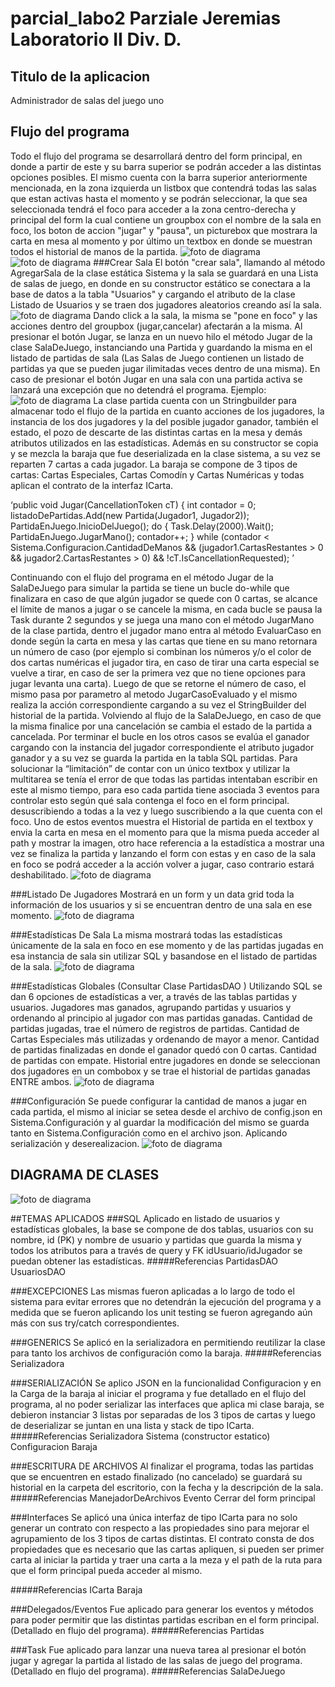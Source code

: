 # parcial_labo2 Parziale Jeremias Laboratorio II Div. D.
## Titulo de la aplicacion
Administrador de salas del juego uno

## Flujo del programa
Todo el flujo del programa se desarrollará dentro del form principal, en donde a partir de este y su barra superior se podrán acceder a las distintas opciones posibles. El mismo cuenta con la barra superior anteriormente mencionada, en la zona izquierda un listbox que contendrá todas las salas que estan activas hasta el momento y se podrán seleccionar, la que sea seleccionada tendrá el foco para acceder a la zona centro-derecha y principal del form la cual contiene un groupbox con el nombre de la sala en foco, los boton de accion "jugar" y "pausa", un picturebox que mostrara la carta en mesa al momento y por último un textbox en donde se muestran todos el historial de manos de la partida.
![foto de diagrama](https://github.com/jereparziale/tp2.parziale.jeremias/blob/main/assets/menuPrincipal.jpeg)
![foto de diagrama](https://github.com/jereparziale/tp2.parziale.jeremias/blob/main/assets/botonCrearSala.jpeg)
###Crear Sala
El botón "crear sala", llamando al método AgregarSala de la clase estática Sistema y la sala se guardará en una Lista de salas de juego, en donde en su constructor estático se conectara a la base de datos a la tabla "Usuarios" y cargando el atributo de la clase Listado de Usuarios y se traen dos jugadores aleatorios creando así la sala.
![foto de diagrama](https://github.com/jereparziale/tp2.parziale.jeremias/blob/main/assets/ejemploBotonesFocoSala.jpeg)
Dando click a la sala, la misma se "pone en foco" y las acciones dentro del groupbox (jugar,cancelar) afectarán a la misma.
Al presionar el botón Jugar, se lanza en un nuevo hilo el método Jugar de la clase SalaDeJuego, instanciando una Partida y guardando la misma en el listado de partidas de sala (Las Salas de Juego contienen un listado de partidas ya que se pueden jugar ilimitadas veces dentro de una misma). En caso de presionar el botón Jugar en una sala con una partida activa se lanzará una excepción que no detendrá el programa. Ejemplo: 
![foto de diagrama](https://github.com/jereparziale/tp2.parziale.jeremias/blob/main/assets/ejemploExcepcionPartidaEnJuego.jpeg)
La clase partida cuenta con un Stringbuilder para almacenar todo el flujo de la partida en cuanto acciones de los jugadores, la instancia de los dos jugadores y la del posible jugador ganador, también el estado, el pozo de descarte de las distintas cartas en la mesa y demás atributos utilizados en las estadísticas. Además en su constructor se copia y se mezcla la baraja que fue deserializada en la clase sistema, a su vez se reparten 7 cartas a cada jugador. 
La baraja se compone de 3 tipos de cartas: Cartas Especiales, Cartas Comodín y Cartas Numéricas y todas aplican el contrato de la interfaz ICarta.

‘public void Jugar(CancellationToken cT)
        {
            int contador = 0;
            listadoDePartidas.Add(new Partida(Jugador1, Jugador2));
            PartidaEnJuego.InicioDelJuego();
            do
            {
                Task.Delay(2000).Wait();
                PartidaEnJuego.JugarMano();
                contador++;
            } while (contador < Sistema.Configuracion.CantidadDeManos && (jugador1.CartasRestantes > 0 
            && jugador2.CartasRestantes > 0) && !cT.IsCancellationRequested);
’


Continuando con el flujo del programa en el método Jugar de la SalaDeJuego para simular la partida se tiene un bucle do-while que finalizara en caso de que algún jugador se quede con 0 cartas, se alcance el límite de manos a jugar o se cancele la misma, en cada bucle se pausa la Task durante 2 segundos y se juega una mano con el método JugarMano de la clase partida, dentro el jugador mano entra al método EvaluarCaso en donde según la carta en mesa y las cartas que tiene en su mano retornara un número de caso (por ejemplo si combinan los números y/o el color de dos cartas numéricas el jugador tira, en caso de tirar una carta especial se vuelve a tirar, en caso de ser la primera vez que no tiene opciones para jugar levanta una carta). Luego de que se retorne el número de caso, el mismo pasa por parametro al metodo JugarCasoEvaluado y el mismo realiza la acción correspondiente cargando a su vez el StringBuilder del historial de la partida.
Volviendo al flujo de la SalaDeJuego, en caso de que la misma finalice por una cancelación se cambia el estado de la partida a cancelada. Por terminar el bucle en los otros casos se evalúa el ganador cargando con la instancia del jugador correspondiente el atributo jugador ganador y a su vez se guarda la partida en la tabla SQL partidas. 
Para solucionar la “limitación” de contar con un único textbox y utilizar la multitarea se tenía el error de que todas las partidas intentaban escribir en este al mismo tiempo, para eso cada partida tiene asociada 3 eventos para controlar esto según qué sala contenga el foco en el form principal. desuscribiendo a todas a la vez y luego suscribiendo a la que cuenta con el foco.
Uno de estos eventos muestra el Historial de partida en el textbox y envia la carta en mesa en el momento para que la misma pueda acceder al path y mostrar la imagen, otro hace referencia a la estadística a mostrar una vez se finaliza la partida y lanzando el form con estas y en caso de la sala en foco se podrá acceder a la acción volver a jugar, caso contrario estará deshabilitado.
![foto de diagrama](https://github.com/jereparziale/tp2.parziale.jeremias/blob/main/assets/ejemploFormEstadistica.jpeg)

###Listado De Jugadores
Mostrará en un form y un data grid toda la información de los usuarios y si se encuentran dentro de una sala en ese momento.
![foto de diagrama](https://github.com/jereparziale/tp2.parziale.jeremias/blob/main/assets/ejemploListadoJugadores.jpeg)

###Estadísticas De Sala
La misma mostrará todas las estadísticas únicamente de la sala en foco en ese momento y de las partidas jugadas en esa instancia de sala sin utilizar SQL y basandose en el listado de partidas de la sala.
![foto de diagrama](https://github.com/jereparziale/tp2.parziale.jeremias/blob/main/assets/ejemploEstadisticasSala.jpeg)

###Estadísticas Globales
(Consultar Clase PartidasDAO )
Utilizando SQL se dan 6 opciones de estadísticas a ver, a través de las tablas partidas y usuarios.
Jugadores mas ganados, agrupando partidas y usuarios y ordenando al principio al jugador con mas partidas ganadas.
Cantidad de partidas jugadas, trae el número de registros de partidas.
Cantidad de Cartas Especiales más utilizadas y ordenando de mayor a menor.
Cantidad de partidas finalizadas en donde el ganador quedó con 0 cartas.
Cantidad de partidas con empate.
Historial entre jugadores en donde se seleccionan dos jugadores en un combobox y se trae el historial de partidas ganadas ENTRE ambos.
![foto de diagrama](https://github.com/jereparziale/tp2.parziale.jeremias/blob/main/assets/ejemploEstadisticasGlobales.jpeg)

###Configuración
Se puede configurar la cantidad de manos a jugar en cada partida, el mismo al iniciar se setea desde el archivo de config.json en Sistema.Configuración y al guardar la modificación del mismo se guarda tanto en Sistema.Configuración como en el archivo json. Aplicando serialización y deserealizacion.
![foto de diagrama](https://github.com/jereparziale/tp2.parziale.jeremias/blob/main/assets/ejemploConfiguracion.jpeg)



## DIAGRAMA DE CLASES
![foto de diagrama](https://github.com/jereparziale/tp2.parziale.jeremias/blob/main/assets/diagramaDeClases.jpeg)

##TEMAS APLICADOS
###SQL
Aplicado en listado de usuarios y estadísticas globales, la base se compone de dos tablas, usuarios con su nombre, id (PK) y nombre de usuario y partidas que guarda la misma y todos los atributos para a través de query y FK idUsuario/idJugador se puedan obtener las estadísticas.
#####Referencias
PartidasDAO
UsuariosDAO

###EXCEPCIONES
Las mismas fueron aplicadas a lo largo de todo el sistema para evitar errores que no detendrán la ejecución del programa y a medida que se fueron aplicando los unit testing se fueron agregando aún más con sus try/catch correspondientes.

###GENERICS
Se aplicó en la serializadora en permitiendo reutilizar la clase para tanto los archivos de configuración como la baraja.
#####Referencias
Serializadora<T>

###SERIALIZACIÓN
Se aplico JSON en la funcionalidad Configuracion y en la Carga de la baraja al iniciar el programa y fue detallado en el flujo del programa, al no poder serializar las interfaces que aplica mi clase baraja, se debieron instanciar 3 listas por separadas de los 3 tipos de cartas y luego de deserializar se juntan en una lista y stack de tipo ICarta.
#####Referencias
Serializadora<T>
Sistema (constructor estatico)
Configuracion
Baraja

###ESCRITURA DE ARCHIVOS
Al finalizar el programa, todas las partidas que se encuentren en estado finalizado (no cancelado) se guardará su historial en la carpeta del escritorio, con la fecha y la descripción de la sala.
#####Referencias
ManejadorDeArchivos
Evento Cerrar del form principal

###Interfaces
Se aplicó una única interfaz de tipo ICarta para no solo generar un contrato con respecto a las propiedades sino para mejorar el agrupamiento de los 3 tipos de cartas distintas. 
El contrato consta de dos propiedades que es necesario que las cartas apliquen, si pueden ser primer carta al iniciar la partida y traer una carta a la meza y el path de la ruta para que el form principal pueda acceder al mismo.

#####Referencias
ICarta
Baraja

###Delegados/Eventos
Fue aplicado para generar los eventos y métodos para poder permitir que las distintas partidas escriban en el form principal. (Detallado en flujo del programa).
#####Referencias
Partidas

###Task
Fue aplicado para lanzar una nueva tarea al presionar el botón jugar y agregar la partida al listado de las salas de juego del programa.
(Detallado en flujo del programa).
#####Referencias
SalaDeJuego





 


